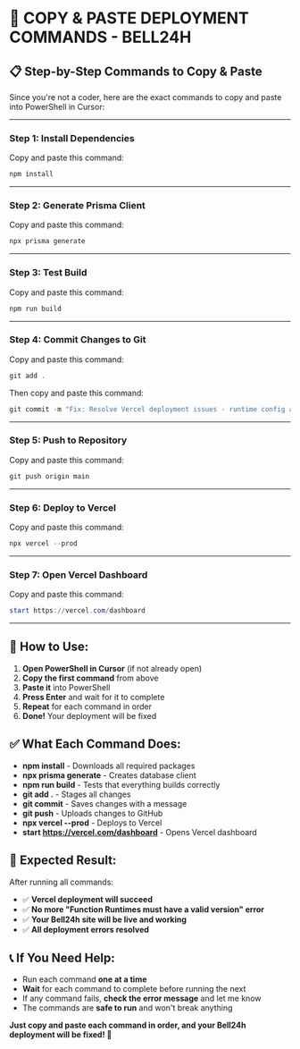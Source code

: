 # 🚀 **COPY & PASTE DEPLOYMENT COMMANDS - BELL24H**

## 📋 **Step-by-Step Commands to Copy & Paste**

Since you're not a coder, here are the exact commands to copy and paste into PowerShell in Cursor:

---

### **Step 1: Install Dependencies**
Copy and paste this command:
```powershell
npm install
```

---

### **Step 2: Generate Prisma Client**
Copy and paste this command:
```powershell
npx prisma generate
```

---

### **Step 3: Test Build**
Copy and paste this command:
```powershell
npm run build
```

---

### **Step 4: Commit Changes to Git**
Copy and paste this command:
```powershell
git add .
```

Then copy and paste this command:
```powershell
git commit -m "Fix: Resolve Vercel deployment issues - runtime config and build errors"
```

---

### **Step 5: Push to Repository**
Copy and paste this command:
```powershell
git push origin main
```

---

### **Step 6: Deploy to Vercel**
Copy and paste this command:
```powershell
npx vercel --prod
```

---

### **Step 7: Open Vercel Dashboard**
Copy and paste this command:
```powershell
start https://vercel.com/dashboard
```

---

## 🎯 **How to Use:**

1. **Open PowerShell in Cursor** (if not already open)
2. **Copy the first command** from above
3. **Paste it** into PowerShell
4. **Press Enter** and wait for it to complete
5. **Repeat** for each command in order
6. **Done!** Your deployment will be fixed

## ✅ **What Each Command Does:**

- **npm install** - Downloads all required packages
- **npx prisma generate** - Creates database client
- **npm run build** - Tests that everything builds correctly
- **git add .** - Stages all changes
- **git commit** - Saves changes with a message
- **git push** - Uploads changes to GitHub
- **npx vercel --prod** - Deploys to Vercel
- **start https://vercel.com/dashboard** - Opens Vercel dashboard

## 🎉 **Expected Result:**

After running all commands:
- ✅ **Vercel deployment will succeed**
- ✅ **No more "Function Runtimes must have a valid version" error**
- ✅ **Your Bell24h site will be live and working**
- ✅ **All deployment errors resolved**

## 📞 **If You Need Help:**

- Run each command **one at a time**
- **Wait** for each command to complete before running the next
- If any command fails, **check the error message** and let me know
- The commands are **safe to run** and won't break anything

**Just copy and paste each command in order, and your Bell24h deployment will be fixed! 🚀**
